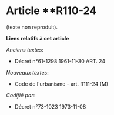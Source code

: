 # Article **R110-24

(texte non reproduit).

**Liens relatifs à cet article**

_Anciens textes_:

  - Décret n°61-1298 1961-11-30 ART. 24

_Nouveaux textes_:

  - Code de l'urbanisme - art. R111-24 (M)

_Codifié par_:

  - Décret n°73-1023 1973-11-08
